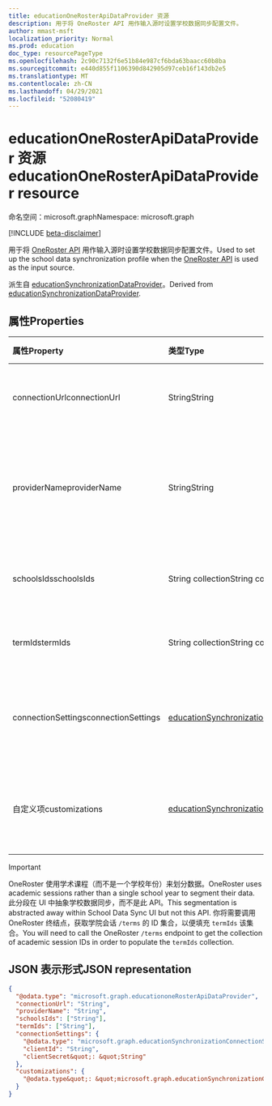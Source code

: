 ```yaml
---
title: educationOneRosterApiDataProvider 资源
description: 用于将 OneRoster API 用作输入源时设置学校数据同步配置文件。
author: mmast-msft
localization_priority: Normal
ms.prod: education
doc_type: resourcePageType
ms.openlocfilehash: 2c90c7132f6e51b84e987cf6bda63baacc60b8ba
ms.sourcegitcommit: e440d855f1106390d842905d97ceb16f143db2e5
ms.translationtype: MT
ms.contentlocale: zh-CN
ms.lasthandoff: 04/29/2021
ms.locfileid: "52080419"
---
```

# <a name="educationonerosterapidataprovider-resource"></a><span data-ttu-id="17232-103">educationOneRosterApiDataProvider 资源</span><span class="sxs-lookup"><span data-stu-id="17232-103">educationOneRosterApiDataProvider resource</span></span>

<span data-ttu-id="17232-104">命名空间：microsoft.graph</span><span class="sxs-lookup"><span data-stu-id="17232-104">Namespace: microsoft.graph</span></span>

[!INCLUDE [beta-disclaimer](../../includes/beta-disclaimer.md)]

<span data-ttu-id="17232-105">用于将 [OneRoster API](https://www.imsglobal.org/activity/onerosterlis) 用作输入源时设置学校数据同步配置文件。</span><span class="sxs-lookup"><span data-stu-id="17232-105">Used to set up the school data synchronization profile when the [OneRoster API](https://www.imsglobal.org/activity/onerosterlis) is used as the input source.</span></span>

<span data-ttu-id="17232-106">派生自 [educationSynchronizationDataProvider](educationsynchronizationdataprovider.md)。</span><span class="sxs-lookup"><span data-stu-id="17232-106">Derived from [educationSynchronizationDataProvider](educationsynchronizationdataprovider.md).</span></span>

## <a name="properties"></a><span data-ttu-id="17232-107">属性</span><span class="sxs-lookup"><span data-stu-id="17232-107">Properties</span></span>

| <span data-ttu-id="17232-108">属性</span><span class="sxs-lookup"><span data-stu-id="17232-108">Property</span></span>           | <span data-ttu-id="17232-109">类型</span><span class="sxs-lookup"><span data-stu-id="17232-109">Type</span></span>                                         | <span data-ttu-id="17232-110">说明</span><span class="sxs-lookup"><span data-stu-id="17232-110">Description</span></span>                                                                                           |
| :----------------- | :------------------------------------------- | :---------------------------------------------------------------------------------------------------- |
| <span data-ttu-id="17232-111">connectionUrl</span><span class="sxs-lookup"><span data-stu-id="17232-111">connectionUrl</span></span>      | <span data-ttu-id="17232-112">String</span><span class="sxs-lookup"><span data-stu-id="17232-112">String</span></span>                                       | <span data-ttu-id="17232-113">OneRoster 实例的连接 URL。</span><span class="sxs-lookup"><span data-stu-id="17232-113">The connection URL to the OneRoster instance.</span></span>                                                         |
| <span data-ttu-id="17232-114">providerName</span><span class="sxs-lookup"><span data-stu-id="17232-114">providerName</span></span>       | <span data-ttu-id="17232-115">String</span><span class="sxs-lookup"><span data-stu-id="17232-115">String</span></span>                                       | <span data-ttu-id="17232-116">OneRoster 服务提供程序名称，由 [OneRoster 规范定义][oneroster]。</span><span class="sxs-lookup"><span data-stu-id="17232-116">The OneRoster Service Provider name as defined by the [OneRoster specification][oneroster].</span></span>           |
| <span data-ttu-id="17232-117">schoolsIds</span><span class="sxs-lookup"><span data-stu-id="17232-117">schoolsIds</span></span>         | <span data-ttu-id="17232-118">String collection</span><span class="sxs-lookup"><span data-stu-id="17232-118">String collection</span></span>                            | <span data-ttu-id="17232-119">要同步 [的学校/组织][orgs] `sourcedId` 列表。</span><span class="sxs-lookup"><span data-stu-id="17232-119">The list of [School/Org][orgs] `sourcedId` to sync.</span></span>                                                   |
| <span data-ttu-id="17232-120">termIds</span><span class="sxs-lookup"><span data-stu-id="17232-120">termIds</span></span>            | <span data-ttu-id="17232-121">String collection</span><span class="sxs-lookup"><span data-stu-id="17232-121">String collection</span></span>                            | <span data-ttu-id="17232-122">要同步 [的学院课程][terms] 列表。</span><span class="sxs-lookup"><span data-stu-id="17232-122">The list of [academic sessions][terms] to sync.</span></span>                                                       |
| <span data-ttu-id="17232-123">connectionSettings</span><span class="sxs-lookup"><span data-stu-id="17232-123">connectionSettings</span></span> | <span data-ttu-id="17232-124">[educationSynchronizationConnectionSettings]</span><span class="sxs-lookup"><span data-stu-id="17232-124">[educationSynchronizationConnectionSettings]</span></span> | <span data-ttu-id="17232-125">OneRoster 实例的 [OAuth 1.0][onerosteroauth1] 或 [OAuth 2.0][onerosteroauth2] 设置。</span><span class="sxs-lookup"><span data-stu-id="17232-125">The [OAuth 1.0][onerosteroauth1] or [OAuth 2.0][onerosteroauth2] settings for the OneRoster instance.</span></span> |
| <span data-ttu-id="17232-126">自定义项</span><span class="sxs-lookup"><span data-stu-id="17232-126">customizations</span></span>     | <span data-ttu-id="17232-127">[educationSynchronizationCustomizations]</span><span class="sxs-lookup"><span data-stu-id="17232-127">[educationSynchronizationCustomizations]</span></span>    | <span data-ttu-id="17232-128">要应用于同步配置文件的可选自定义。</span><span class="sxs-lookup"><span data-stu-id="17232-128">Optional customization to be applied to the synchronization profile.</span></span>                                  |

> [!IMPORTANT]
> <span data-ttu-id="17232-129">OneRoster 使用学术课程（而不是一个学校年份）来划分数据。</span><span class="sxs-lookup"><span data-stu-id="17232-129">OneRoster uses academic sessions rather than a single school year to segment their data.</span></span> <span data-ttu-id="17232-130">此分段在 UI 中抽象学校数据同步，而不是此 API。</span><span class="sxs-lookup"><span data-stu-id="17232-130">This segmentation is abstracted away within School Data Sync UI but not this API.</span></span> <span data-ttu-id="17232-131">你将需要调用 OneRoster 终结点，获取学院会话 `/terms` 的 ID 集合，以便填充 `termIds` 该集合。</span><span class="sxs-lookup"><span data-stu-id="17232-131">You will need to call the OneRoster `/terms` endpoint to get the collection of academic session IDs in order to populate the `termIds` collection.</span></span>

[educationSynchronizationConnectionSettings]: educationsynchronizationconnectionsettings.md
[educationsynchronizationcustomizations]: educationsynchronizationcustomizations.md
[oneroster]: https://www.imsglobal.org/oneroster-v11-final-best-practice-and-implementation-guide#AppA
[onerosteroauth2]: educationsynchronizationoauth2clientcredentialsconnectionsettings.md
[onerosteroauth1]: educationsynchronizationoauth1connectionsettings.md
[terms]: https://www.imsglobal.org/oneroster-v11-final-specification#_Toc480452034
[orgs]: https://www.imsglobal.org/oneroster-v11-final-specification#_Toc480452016

## <a name="json-representation"></a><span data-ttu-id="17232-134">JSON 表示形式</span><span class="sxs-lookup"><span data-stu-id="17232-134">JSON representation</span></span>

<!-- {
  "blockType": "resource",
  "optionalProperties": [

  ],
  "@odata.type&quot;: &quot;microsoft.graph.educationoneRosterApiDataProvider"
}-->

```json
{
  "@odata.type": "microsoft.graph.educationoneRosterApiDataProvider",
  "connectionUrl": "String",
  "providerName": "String",
  "schoolsIds": ["String"],
  "termIds": ["String"],
  "connectionSettings": {
    "@odata.type": "microsoft.graph.educationSynchronizationConnectionSettings",
    "clientId": "String",
    "clientSecret&quot;: &quot;String"
  },
  "customizations": {
    "@odata.type&quot;: &quot;microsoft.graph.educationSynchronizationCustomizations"
  }
}
```

<!-- uuid: 16cd6b66-4b1a-43a1-adaf-3a886856ed98
2020-05-06 14:57:30 UTC -->
<!-- {
  "type": "#page.annotation",
  "description": "educationOneRosterApiDataProvider resource",
  "keywords": "",
  "section": "documentation",
  "tocPath": "",
  "suppressions": [
      "Error: microsoft.graph.educationoneRosterApiDataProvider/connectionSettings:\r\n      Referenced type microsoft.graph.educationSynchronizationConnectionSettings is not defined in the doc set! Potential suggestion: microsoft.graph.ediscovery.settings"
  ]
}-->


